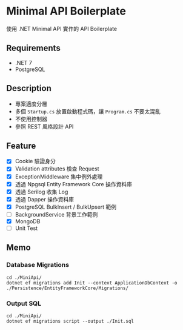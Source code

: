 # Minimal API Boilerplate

使用 .NET Minimal API 實作的 API Boilerplate

## Requirements

- .NET 7
- PostgreSQL

## Description

- 專案適度分層
- 多個 `Startup.cs` 放置啟動程式碼，讓 `Program.cs` 不要太混亂
- 不使用控制器
- 參照 REST 風格設計 API

## Feature
- [x] Cookie 驗證身分
- [x] Validation attributes 檢查 Request
- [x] ExceptionMiddleware 集中例外處理
- [x] 透過 Npgsql Entity Framework Core 操作資料庫
- [x] 透過 Serilog 收集 Log
- [x] 透過 Dapper 操作資料庫
- [x] PostgreSQL BulkInsert / BulkUpsert 範例
- [ ] BackgroundService 背景工作範例
- [x] MongoDB
- [ ] Unit Test

## Memo

### Database Migrations
```
cd ./MiniApi/
dotnet ef migrations add Init --context ApplicationDbContext -o ./Persistence/EntityFrameworkCore/Migrations/
```

### Output SQL
```
cd ./MiniApi/
dotnet ef migrations script --output ./Init.sql
```

